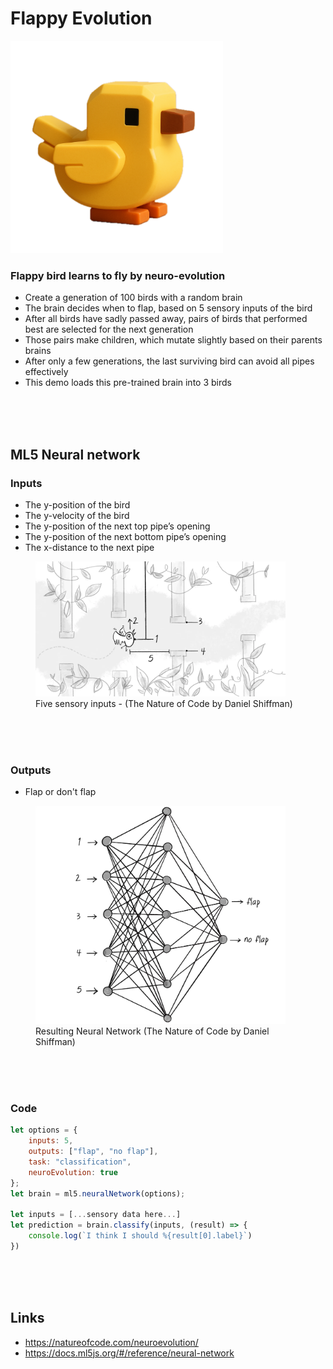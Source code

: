 # Flappy Evolution

<img src="./images/bird-big.png" width="340">

### Flappy bird learns to fly by neuro-evolution

- Create a generation of 100 birds with a random brain
- The brain decides when to flap, based on 5 sensory inputs of the bird
- After all birds have sadly passed away, pairs of birds that performed best are selected for the next generation
- Those pairs make children, which mutate slightly based on their parents brains
- After only a few generations, the last surviving bird can avoid all pipes effectively
- This demo loads this pre-trained brain into 3 birds

<br><br><bR>

## ML5 Neural network

### Inputs

- The y-position of the bird
- The y-velocity of the bird
- The y-position of the next top pipe’s opening
- The y-position of the next bottom pipe’s opening
- The x-distance to the next pipe



<figure>
    <img width="400" src="./images/inputs.png" alt="Diagram of neural network inputs">
    <figcaption>Five sensory inputs - (The Nature of Code by Daniel Shiffman)</figcaption>
</figure>

<br><br><bR>

### Outputs

- Flap or don't flap

<figure>
    <img width="400" src="./images/network.webp">
    <figcaption>Resulting Neural Network (The Nature of Code by Daniel Shiffman)</figcaption>
</figure>

<br><br><bR>


### Code

```js
let options = {
    inputs: 5,
    outputs: ["flap", "no flap"],
    task: "classification",
    neuroEvolution: true
};
let brain = ml5.neuralNetwork(options);

let inputs = [...sensory data here...]
let prediction = brain.classify(inputs, (result) => {
    console.log(`I think I should %{result[0].label}`)
})

```
<br><br><bR>


## Links

- https://natureofcode.com/neuroevolution/
- https://docs.ml5js.org/#/reference/neural-network


